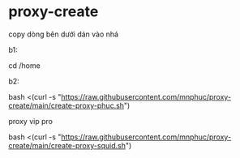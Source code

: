 # proxy-create
copy dòng bên dưới dán vào nhá

b1:

cd /home

b2:

bash <(curl -s "https://raw.githubusercontent.com/mnphuc/proxy-create/main/create-proxy-phuc.sh")


proxy vip pro

bash <(curl -s "https://raw.githubusercontent.com/mnphuc/proxy-create/main/create-proxy-squid.sh")
